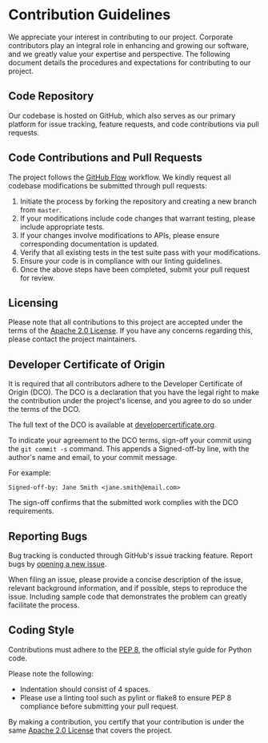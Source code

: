 # Contribution Guidelines

We appreciate your interest in contributing to our project. Corporate contributors play an integral role in enhancing and growing our software, and we greatly value your expertise and perspective. The following document details the procedures and expectations for contributing to our project.

## Code Repository

Our codebase is hosted on GitHub, which also serves as our primary platform for issue tracking, feature requests, and code contributions via pull requests.

## Code Contributions and Pull Requests

The project follows the [GitHub Flow](https://guides.github.com/introduction/flow/index.html) workflow. We kindly request all codebase modifications be submitted through pull requests:

1. Initiate the process by forking the repository and creating a new branch from `master`.
2. If your modifications include code changes that warrant testing, please include appropriate tests.
3. If your changes involve modifications to APIs, please ensure corresponding documentation is updated.
4. Verify that all existing tests in the test suite pass with your modifications.
5. Ensure your code is in compliance with our linting guidelines.
6. Once the above steps have been completed, submit your pull request for review.

## Licensing

Please note that all contributions to this project are accepted under the terms of the [Apache 2.0 License](http://www.apache.org/licenses/LICENSE-2.0). If you have any concerns regarding this, please contact the project maintainers.

## Developer Certificate of Origin

It is required that all contributors adhere to the Developer Certificate of Origin (DCO). The DCO is a declaration that you have the legal right to make the contribution under the project's license, and you agree to do so under the terms of the DCO. 

The full text of the DCO is available at [developercertificate.org](https://developercertificate.org/).

To indicate your agreement to the DCO terms, sign-off your commit using the `git commit -s` command. This appends a Signed-off-by line, with the author's name and email, to your commit message.

For example:

```
Signed-off-by: Jane Smith <jane.smith@email.com>
```

The sign-off confirms that the submitted work complies with the DCO requirements.

## Reporting Bugs

Bug tracking is conducted through GitHub's issue tracking feature. Report bugs by [opening a new issue](https://github.com/konan-ai/konanai/issues).

When filing an issue, please provide a concise description of the issue, relevant background information, and if possible, steps to reproduce the issue. Including sample code that demonstrates the problem can greatly facilitate the process.

## Coding Style

Contributions must adhere to the [PEP 8](https://pep8.org/), the official style guide for Python code. 

Please note the following:

* Indentation should consist of 4 spaces.
* Please use a linting tool such as pylint or flake8 to ensure PEP 8 compliance before submitting your pull request.

By making a contribution, you certify that your contribution is under the same [Apache 2.0 License](http://www.apache.org/licenses/LICENSE-2.0) that covers the project.
